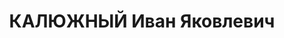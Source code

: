 ---
title: КАЛЮЖНЫЙ Иван Яковлевич
description: "1903 г.р., урож. г.Миллерово АЧК, русский, гр СССР, соц. происх. из\
  \ рабочих, жит. г.Миллерово, Зав. Горвнуторга г.Миллерово. \n  Арестован 15.08.1937г.\
  \ за участие в контрреволюционной организации, по ст. 58-7-10-11 УК РСФСР. \n  Осуждён\
  \ 16.12.1937г. ВК Верховного суда СССР по ст.58-7-8-11 УК РСФСР к расстрелу. Приговор\
  \ приведён в исполнение 16.12.1937г. в г.Ростове-на-Дону. 20.03.1958 г. ВК Верховного\
  \ суда СССР дело в отношении Калюжного И.Я. производством прекращено, за отсутствием\
  \ состава преступления."
---